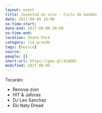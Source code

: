 ```yaml
---
layout: event 
title: Juventud en vivo - Ciclo de bandas
date: 2017-09-09 18:00
no-time-start: 
date-end: 2017-09-09 20:00
no-time-end: 
location: Skate Park
category: rio-grande
tags: [musica]
source: 
people: []
short-url: https://goo.gl/4iWSRt
modified: 2017-09-04
---
```


Tocarán:

- Renova-zion
- HIT & Jaforas
- DJ Leo Sanchez
- Eki Naty Dread
